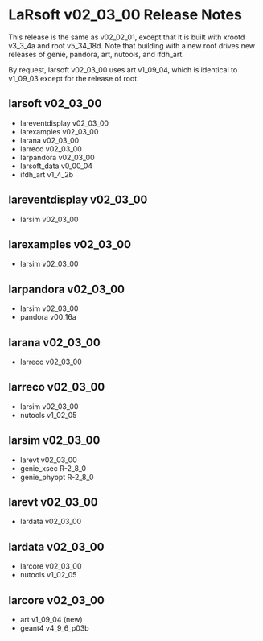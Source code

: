 # LaRsoft v02_03_00 Release Notes

This release is the same as v02_02_01, except that it is built with xrootd v3_3_4a and root v5_34_18d. Note that building with a new root drives new releases of genie, pandora, art, nutools, and ifdh_art.

By request, larsoft v02_03_00 uses art v1_09_04, which is identical to v1_09_03 except for the release of root.

## larsoft v02_03_00

-   lareventdisplay v02_03_00
-   larexamples v02_03_00
-   larana v02_03_00
-   larreco v02_03_00
-   larpandora v02_03_00
-   larsoft_data v0_00_04
-   ifdh_art v1_4_2b

## lareventdisplay v02_03_00

-   larsim v02_03_00

## larexamples v02_03_00

-   larsim v02_03_00

## larpandora v02_03_00

-   larsim v02_03_00
-   pandora v00_16a

## larana v02_03_00

-   larreco v02_03_00

## larreco v02_03_00

-   larsim v02_03_00
-   nutools v1_02_05

## larsim v02_03_00

-   larevt v02_03_00
-   genie_xsec R-2_8_0
-   genie_phyopt R-2_8_0

## larevt v02_03_00

-   lardata v02_03_00

## lardata v02_03_00

-   larcore v02_03_00
-   nutools v1_02_05

## larcore v02_03_00

-   art v1_09_04 (new)
-   geant4 v4_9_6_p03b
